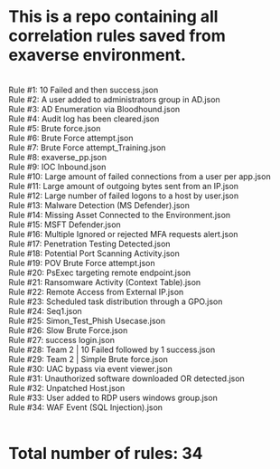<h1>This is a repo containing all correlation rules saved from exaverse environment.</h1><br>
Rule #1: 10 Failed and then success.json<br>
Rule #2: A user added to administrators group in AD.json<br>
Rule #3: AD Enumeration via Bloodhound.json<br>
Rule #4: Audit log has been cleared.json<br>
Rule #5: Brute force.json<br>
Rule #6: Brute Force attempt.json<br>
Rule #7: Brute Force attempt_Training.json<br>
Rule #8: exaverse_pp.json<br>
Rule #9: IOC Inbound.json<br>
Rule #10: Large amount of failed connections from a user per app.json<br>
Rule #11: Large amount of outgoing bytes sent from an IP.json<br>
Rule #12: Large number of failed logons to a host by user.json<br>
Rule #13: Malware Detection (MS Defender).json<br>
Rule #14: Missing Asset Connected to the Environment.json<br>
Rule #15: MSFT Defender.json<br>
Rule #16: Multiple Ignored or rejected MFA requests alert.json<br>
Rule #17: Penetration Testing Detected.json<br>
Rule #18: Potential Port Scanning Activity.json<br>
Rule #19: POV Brute Force attempt.json<br>
Rule #20: PsExec targeting remote endpoint.json<br>
Rule #21: Ransomware Activity (Context Table).json<br>
Rule #22: Remote Access from External IP.json<br>
Rule #23: Scheduled task distribution through a GPO.json<br>
Rule #24: Seq1.json<br>
Rule #25: Simon_Test_Phish Usecase.json<br>
Rule #26: Slow Brute Force.json<br>
Rule #27: success login.json<br>
Rule #28: Team 2 | 10 Failed followed by 1 success.json<br>
Rule #29: Team 2 | Simple Brute force.json<br>
Rule #30: UAC bypass via event viewer.json<br>
Rule #31: Unauthorized software downloaded OR detected.json<br>
Rule #32: Unpatched Host.json<br>
Rule #33: User added to RDP users windows group.json<br>
Rule #34: WAF Event (SQL Injection).json<br>
<br><h1>Total number of rules: 34</h1>
